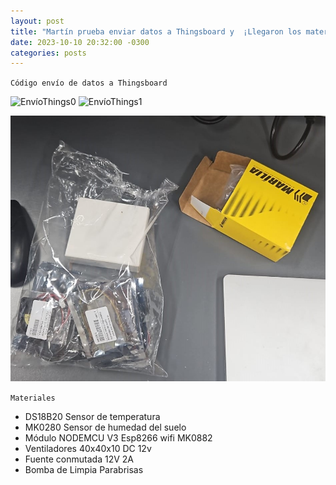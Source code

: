 ```yaml
---
layout: post
title: "Martín prueba enviar datos a Thingsboard y  ¡Llegaron los materiales!"
date: 2023-10-10 20:32:00 -0300
categories: posts
---
```


`Código envío de datos a Thingsboard`

![EnvíoThings0](https://github.com/SisCom-PI2-2023-2/proyecto-plant-o-matic/assets/EnvíoThings0.jpg)
![EnvíoThings1](https://github.com/SisCom-PI2-2023-2/proyecto-plant-o-matic/assets/EnvíoThings1.jpg)


![Materiales](https://github.com/SisCom-PI2-2023-2/proyecto-plant-o-matic/blob/main/docs/assets/Materiales.jpg)

`Materiales`

- DS18B20 Sensor de temperatura
- MK0280 Sensor de humedad del suelo
- Módulo NODEMCU V3  Esp8266 wifi MK0882
- Ventiladores 40x40x10 DC 12v
- Fuente conmutada 12V 2A
- Bomba de Limpia Parabrisas 
